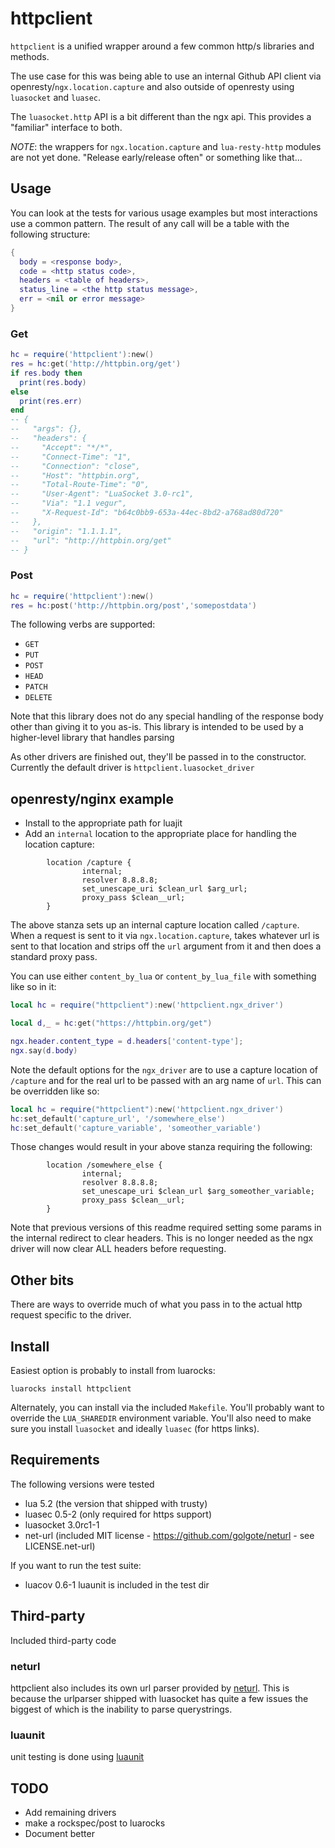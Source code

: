 # httpclient
`httpclient` is a unified wrapper around a few common http/s libraries and methods.

The use case for this was being able to use an internal Github API client via openresty/`ngx.location.capture` and also outside of openresty using `luasocket` and `luasec`.

The `luasocket.http` API is a bit different than the ngx api. This provides a "familiar" interface to both.

*NOTE*: the wrappers for `ngx.location.capture` and `lua-resty-http` modules are not yet done. "Release early/release often" or something like that...

## Usage
You can look at the tests for various usage examples but most interactions use a common pattern.
The result of any call will be a table with the following structure:

```lua
{
  body = <response body>,
  code = <http status code>,
  headers = <table of headers>,
  status_line = <the http status message>,
  err = <nil or error message>
}
```

### Get
```lua
hc = require('httpclient'):new()
res = hc:get('http://httpbin.org/get')
if res.body then
  print(res.body)
else
  print(res.err)
end
-- {
--   "args": {}, 
--   "headers": {
--     "Accept": "*/*", 
--     "Connect-Time": "1", 
--     "Connection": "close", 
--     "Host": "httpbin.org", 
--     "Total-Route-Time": "0", 
--     "User-Agent": "LuaSocket 3.0-rc1", 
--     "Via": "1.1 vegur", 
--     "X-Request-Id": "b64c0bb9-653a-44ec-8bd2-a768ad80d720"
--   }, 
--   "origin": "1.1.1.1", 
--   "url": "http://httpbin.org/get"
-- }
```

### Post
```lua
hc = require('httpclient'):new()
res = hc:post('http://httpbin.org/post','somepostdata')
```

The following verbs are supported:
- `GET`
- `PUT`
- `POST`
- `HEAD`
- `PATCH`
- `DELETE`

Note that this library does not do any special handling of the response body other than giving it to you as-is.
This library is intended to be used by a higher-level library that handles parsing

As other drivers are finished out, they'll be passed in to the constructor. Currently the default driver is `httpclient.luasocket_driver`

## openresty/nginx example
- Install to the appropriate path for luajit
- Add an `internal` location to the appropriate place for handling the location capture:

```
        location /capture {
                internal;
                resolver 8.8.8.8;
                set_unescape_uri $clean_url $arg_url;
                proxy_pass $clean__url;
        }

```

The above stanza sets up an internal capture location called `/capture`. When a request is sent to it via `ngx.location.capture`, takes whatever url is sent to that location and strips off the `url` argument from it and then does a standard proxy pass.

You can use either `content_by_lua` or `content_by_lua_file` with something like so in it:

```lua
local hc = require("httpclient"):new('httpclient.ngx_driver')

local d,_ = hc:get("https://httpbin.org/get")

ngx.header.content_type = d.headers['content-type'];
ngx.say(d.body)
```

Note the default options for the `ngx_driver` are to use a capture location of `/capture` and for the real url to be passed with an arg name of `url`. This can be overridden like so:

```lua
local hc = require("httpclient"):new('httpclient.ngx_driver')
hc:set_default('capture_url', '/somewhere_else')
hc:set_default('capture_variable', 'someother_variable')
```

Those changes would result in your above stanza requiring the following:

```
        location /somewhere_else {
                internal;
                resolver 8.8.8.8;
                set_unescape_uri $clean_url $arg_someother_variable;
                proxy_pass $clean__url;
        }
```

Note that previous versions of this readme required setting some params in the internal redirect to clear headers. This is no longer needed as the ngx driver will now clear ALL headers before requesting.

## Other bits
There are ways to override much of what you pass in to the actual http request specific to the driver.

## Install
Easiest option is probably to install from luarocks:

`luarocks install httpclient`

Alternately, you can install via the included `Makefile`. You'll probably want to override the `LUA_SHAREDIR` environment variable. You'll also need to make sure you install `luasocket` and ideally `luasec` (for https links).

## Requirements
The following versions were tested
- lua 5.2 (the version that shipped with trusty)
- luasec 0.5-2 (only required for https support)
- luasocket 3.0rc1-1
- net-url (included MIT license - https://github.com/golgote/neturl - see LICENSE.net-url)

If you want to run the test suite:
- luacov 0.6-1
luaunit is included in the test dir

## Third-party
Included third-party code

### neturl
httpclient also includes its own url parser provided by [neturl](https://github.com/golgote/neturl). This is because the urlparser shipped with luasocket has quite a few issues the biggest of which is the inability to parse querystrings.

### luaunit
unit testing is done using [luaunit](https://github.com/bluebird75/luaunit)

## TODO
- Add remaining drivers
- make a rockspec/post to luarocks
- Document better

